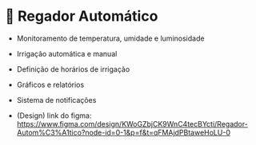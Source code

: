 # 🌱 Regador Automático

- Monitoramento de temperatura, umidade e luminosidade
- Irrigação automática e manual
- Definição de horários de irrigação
- Gráficos e relatórios
- Sistema de notificações

- (Design) link do figma: https://www.figma.com/design/KWoGZbjCK9WnC4tecBYcti/Regador-Autom%C3%A1tico?node-id=0-1&p=f&t=qFMAjdPBtaweHoLU-0

